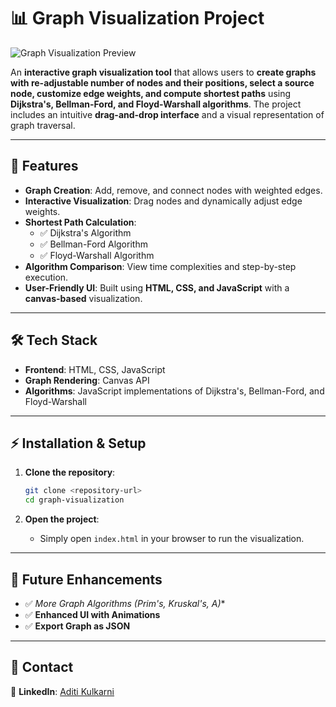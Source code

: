 # 📊 Graph Visualization Project

![Graph Visualization Preview](https://res.cloudinary.com/dx7ylrage/image/upload/v1740252487/graph_bti06o.png)

An **interactive graph visualization tool** that allows users to **create graphs with re-adjustable number of nodes and their positions, select a source node, customize edge weights, and compute shortest paths** using **Dijkstra's, Bellman-Ford, and Floyd-Warshall algorithms**. The project includes an intuitive **drag-and-drop interface** and a visual representation of graph traversal.

---

## 🚀 Features

- **Graph Creation**: Add, remove, and connect nodes with weighted edges.
- **Interactive Visualization**: Drag nodes and dynamically adjust edge weights.
- **Shortest Path Calculation**:
  - ✅ Dijkstra's Algorithm
  - ✅ Bellman-Ford Algorithm
  - ✅ Floyd-Warshall Algorithm
- **Algorithm Comparison**: View time complexities and step-by-step execution.
- **User-Friendly UI**: Built using **HTML, CSS, and JavaScript** with a **canvas-based** visualization.

---

## 🛠 Tech Stack

- **Frontend**: HTML, CSS, JavaScript
- **Graph Rendering**: Canvas API
- **Algorithms**: JavaScript implementations of Dijkstra's, Bellman-Ford, and Floyd-Warshall

---

## ⚡ Installation & Setup

1. **Clone the repository**:
   ```sh
   git clone <repository-url>
   cd graph-visualization
   ```

2. **Open the project**:
   - Simply open `index.html` in your browser to run the visualization.

---

## 📜 Future Enhancements
- ✅ **More Graph Algorithms (Prim's, Kruskal's, A*)**
- ✅ **Enhanced UI with Animations**
- ✅ **Export Graph as JSON**

---

## 📧 Contact
🔗 **LinkedIn**: [Aditi Kulkarni](https://www.linkedin.com/in/aditi-kulkarni-45a9381b7/)

